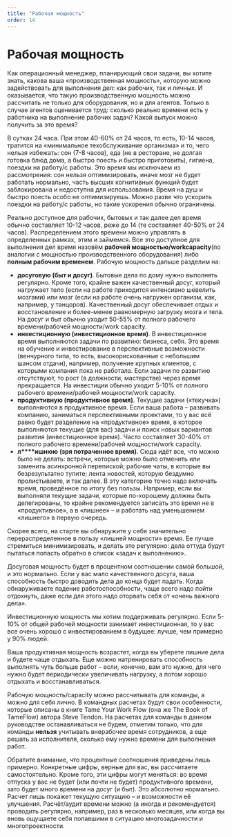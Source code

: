 ```yaml
---
title: "Рабочая мощность"
order: 14
---
```


# Рабочая мощность

Как операционный менеджер, планирующий свои задачи, вы хотите знать, какова ваша «производственная мощность», которую можно задействовать для выполнения дел: как рабочих, так и личных. И оказывается, что такую производственную мощность можно рассчитать не только для оборудования, но и для агентов. Только в случае агентов оценивается труд: сколько реально времени есть у работника на выполнение рабочих задач? Какой выпуск можно получить за это время?

В сутках 24 часа. При этом 40-60% от 24 часов, то есть, 10-14 часов, тратится на «минимальное техобслуживание организма» и то, чего нельзя избежать: сон (7-8 часов), еда (не в ресторане, не долгая готовка блюд дома, а быстро поесть и быстро приготовить), гигиена, поездки на работу/с работы. Это время мы исключаем из рассмотрения: сон нельзя оптимизировать, иначе мозг не будет работать нормально, часть высших когнитивных функций будет заблокирована и недоступна для использования. Время на душ и быстро поесть особо не оптимизируешь. Можно разве что ускорить поездки на работу/с работы, но такие ускорения обычно ограничены.

Реально доступное для рабочих, бытовых и так далее дел время обычно составляет 10-12 часов, реже до 14 (те составляет 40-50% от 24 часов). Распределением этого времени можно управлять в определенных рамках, этим и займемся. Все это доступное для выполнения дел время назовём **рабочей мощностью/****work****capacity**(по аналогии с мощностью производственного оборудования) либо **полным рабочим временем**. Рабочую мощность дальше разделим на:

* **досуговую (быт и досуг)**. Бытовые дела по дому нужно выполнять регулярно. Кроме того, крайне важен качественный досуг, который нагружает тело (если на работе приходится интенсивно шевелить мозгами) или мозг (если на работе очень нагружен организм, как, например, у танцоров). Качественный досуг обеспечивает отдых и восстановление и более-менее равномерную загрузку мозга и тела. На досуг и быт обычно уходит 50-55% от полного рабочего времени/рабочей мощности/work capacity.
* **инвестиционную (инвестиционное время)**. В инвестиционное время выполняются задачи по развитию: бизнеса, себя. Это время на обучение и инвестирование в перспективные возможности (венчурного типа, то есть, высокорискованные с небольшим шансом отдачи), например, получение крупных клиентов, с которыми компания пока не работала. Если задачи по развитию отсутствуют, то рост (в должности, мастерстве) через время прекращается. На инвестиции обычно уходит 5-10% от полного рабочего времени/рабочей мощности/work capacity.
* **продуктивную (продуктивное время)**. Текущие задачи («текучка») выполняются в продуктивное время. Если ваша работа – развивать компанию, заниматься перспективными проектами, то у вас всё равно будет разделение на «продуктивное» время, в которое выполняются текущие (для вас) задачи и поиск новых вариантов развития (инвестиционное время). Часто составляет 30-40% от полного рабочего времени/рабочей мощности/work capacity.
* **л****ишнюю** **(зря потраченное время)**. Сюда идёт все, что можно было не делать: встречи, которые можно было отменить или заменить асинхронной перепиской; рабочие чаты, в которые вы безрезультатно тупите; лента новостей, которую бездумно пролистываете, и так далее. В эту категорию точно надо включать время, проведённое по итогу без пользы. Например, если вы выполняли текущие задачи, которые по-хорошему должны быть делегированы, то крайне рекомендуется записать это время не в «продуктивное», а в «лишнее» – и работать над уменьшением «лишнего» в первую очередь.

Скорее всего, на старте вы обнаружите у себя значительно перераспределенное в пользу «лишней мощности» время. Ее лучше стремиться минимизировать, и делать это регулярно: дела оттуда будут пытаться попасть обратно в список «задач к выполнению».

Досуговая мощность будет в процентном соотношении самой большой, и это нормально. Если у вас мало качественного досуга, ваша способность быстро доводить дела до конца будет падать. Когда обнаруживаете падение работоспособности, чаще всего надо пойти отдохнуть, даже если для этого надо оторвать себя от «очень важного дела».

Инвестиционную мощность мы хотим поддерживать регулярно. Если 5-10% от общей рабочей мощности занимает инвестиционная, то у вас все очень хорошо с инвестированием в будущее: лучше, чем примерно у 90% людей.

Ваша продуктивная мощность возрастет, когда вы уберете лишние дела и будете чаще отдыхать. Еще можно натренировать способность выполнять чуть больше работ – если, конечно, вам это нужно, для чего нужно будет периодически увеличивать нагрузку, а потом хорошо отдыхать и восстанавливаться.

Рабочую мощность/capacity можно рассчитывать для команды, а можно для себя лично. В командных расчетах будут свои особенности, которые описаны в книге Tame Your Work Flow (она же The Book of TameFlow) автора Steve Tendon. На расчетах для команды в данном руководстве останавливаться не будем, отметим только, что для команды **нельзя** учитывать внерабочее время сотрудников, а еще решать за исполнителя, сколько ему нужно времени для выполнения работ.

Обратите внимание, что процентные соотношения приведены лишь примерно. Конкретные цифры, верные для вас, вы рассчитаете самостоятельно. Кроме того, эти цифры могут меняться: во время отпуска у вас не будет (или почти не будет) продуктивного времени, зато будет много времени на досуг (и быт). Это абсолютно нормально. Расчет лишь покажет текущую ситуацию – и возможности её улучшения. Расчёт/аудит времени можно (а иногда и рекомендуется) проводить регулярно, например, раз в несколько месяцев, или когда вы вновь ощущаете себя попавшими в ситуацию многозадачности и многопроектности.